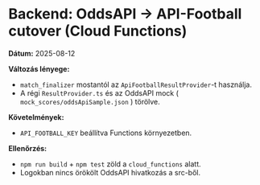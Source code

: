 # Backend: OddsAPI → API-Football cutover (Cloud Functions)

**Dátum:** 2025-08-12

**Változás lényege:**
- `match_finalizer` mostantól az `ApiFootballResultProvider`-t használja.
- A régi `ResultProvider.ts` és az OddsAPI mock ( `mock_scores/oddsApiSample.json` ) törölve.

**Követelmények:**
- `API_FOOTBALL_KEY` beállítva Functions környezetben.

**Ellenőrzés:**
- `npm run build` + `npm test` zöld a `cloud_functions` alatt.
- Logokban nincs örökölt OddsAPI hivatkozás a src-ből.
